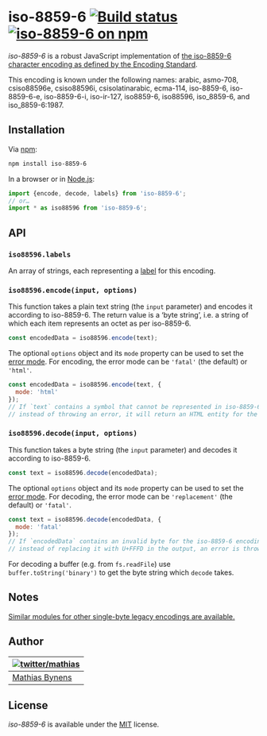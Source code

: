 # iso-8859-6 [![Build status](https://github.com/mathiasbynens/iso-8859-6/workflows/run-checks/badge.svg)](https://github.com/mathiasbynens/iso-8859-6/actions?query=workflow%3Arun-checks) [![iso-8859-6 on npm](https://img.shields.io/npm/v/iso-8859-6)](https://www.npmjs.com/package/iso-8859-6)

_iso-8859-6_ is a robust JavaScript implementation of [the iso-8859-6 character encoding as defined by the Encoding Standard](https://encoding.spec.whatwg.org/#iso-8859-6).

This encoding is known under the following names: arabic, asmo-708, csiso88596e, csiso88596i, csisolatinarabic, ecma-114, iso-8859-6, iso-8859-6-e, iso-8859-6-i, iso-ir-127, iso8859-6, iso88596, iso_8859-6, and iso_8859-6:1987.

## Installation

Via [npm](https://www.npmjs.com/):

```bash
npm install iso-8859-6
```

In a browser or in [Node.js](https://nodejs.org/):

```js
import {encode, decode, labels} from 'iso-8859-6';
// or…
import * as iso88596 from 'iso-8859-6';
```

## API

### `iso88596.labels`

An array of strings, each representing a [label](https://encoding.spec.whatwg.org/#label) for this encoding.

### `iso88596.encode(input, options)`

This function takes a plain text string (the `input` parameter) and encodes it according to iso-8859-6. The return value is a ‘byte string’, i.e. a string of which each item represents an octet as per iso-8859-6.

```js
const encodedData = iso88596.encode(text);
```

The optional `options` object and its `mode` property can be used to set the [error mode](https://encoding.spec.whatwg.org/#error-mode). For encoding, the error mode can be `'fatal'` (the default) or `'html'`.

```js
const encodedData = iso88596.encode(text, {
  mode: 'html'
});
// If `text` contains a symbol that cannot be represented in iso-8859-6,
// instead of throwing an error, it will return an HTML entity for the symbol.
```

### `iso88596.decode(input, options)`

This function takes a byte string (the `input` parameter) and decodes it according to iso-8859-6.

```js
const text = iso88596.decode(encodedData);
```

The optional `options` object and its `mode` property can be used to set the [error mode](https://encoding.spec.whatwg.org/#error-mode). For decoding, the error mode can be `'replacement'` (the default) or `'fatal'`.

```js
const text = iso88596.decode(encodedData, {
  mode: 'fatal'
});
// If `encodedData` contains an invalid byte for the iso-8859-6 encoding,
// instead of replacing it with U+FFFD in the output, an error is thrown.
```

For decoding a buffer (e.g. from `fs.readFile`) use `buffer.toString('binary')` to get the byte string which `decode` takes.

## Notes

[Similar modules for other single-byte legacy encodings are available.](https://www.npmjs.com/browse/keyword/legacy-encoding)

## Author

| [![twitter/mathias](https://gravatar.com/avatar/24e08a9ea84deb17ae121074d0f17125?s=70)](https://twitter.com/mathias "Follow @mathias on Twitter") |
|---|
| [Mathias Bynens](https://mathiasbynens.be/) |

## License

_iso-8859-6_ is available under the [MIT](https://mths.be/mit) license.
